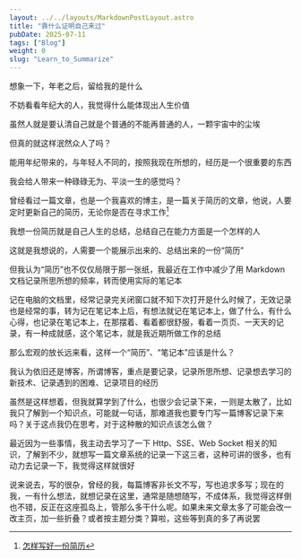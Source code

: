 ```yaml
---
layout: ../../layouts/MarkdownPostLayout.astro
title: "靠什么证明自己来过"
pubDate: 2025-07-11
tags: ["Blog"]
weight: 0
slug: "Learn_to_Summarize"
---
```


想象一下，年老之后，留给我的是什么

不妨看看年纪大的人，我觉得什么能体现出人生价值

虽然人就是要认清自己就是个普通的不能再普通的人，一颗宇宙中的尘埃

但真的就这样泯然众人了吗？

能用年纪带来的，与年轻人不同的，按照我现在所想的，经历是一个很重要的东西

我会给人带来一种碌碌无为、平淡一生的感觉吗？

曾经看过一篇文章，也是一个我喜欢的博主，是一篇关于简历的文章，他说，人要定时更新自己的简历，无论你是否在寻求工作[^1]

我想一份简历就是自己人生的总结，总结自己在能力方面是一个怎样的人

这就是我想说的，人需要一个能展示出来的、总结出来的一份“简历”

但我认为“简历”也不仅仅局限于那一张纸，我最近在工作中减少了用 Markdown 文档记录所思所想的频率，转而使用实际的笔记本

记在电脑的文档里，经常记录完关闭窗口就不知下次打开是什么时候了，无效记录也是经常的事，转为记在笔记本上后，有想法就记在笔记本上，做了什么，有什么心得，也记录在笔记本上，在那摆着、看着都很舒服，看着一页页、一天天的记录，有一种成就感，这个笔记本，就是我近期所做工作的总结

那么宏观的放长远来看，这样一个“简历”、“笔记本”应该是什么？

我认为依旧还是博客，所谓博客，重点是要记录，记录所思所想、记录想去学习的新技术、记录遇到的困难、记录项目的经历

虽然是这样想着，但我就算学到了什么，也很少会记录下来，一则是太散了，比如我只了解到一个知识点，可能就一句话，那难道我也要专门写一篇博客记录下来吗？关于这点我仍在思考，对于这种散的知识点该怎么做？

最近因为一些事情，我主动去学习了一下 Http、SSE、Web Socket 相关的知识，了解到不少，就想写一篇文章系统的记录一下这三者，这种可讲的很多，也有动力去记录一下，我觉得这样就很好

说来说去，写的很杂，曾经的我，每篇博客非长文不写，写也追求多写；现在的我，一有什么想法，就想记录在这里，通常是随想随写，不成体系，我觉得这样倒也不错，反正在这座孤岛上，管那么多干什么呢。如果未来文章太多了可能会改一改主页，加一些折叠？或者按主题分类？算啦，这些等到真的多了再说罢

[^1]: [怎样写好一份简历](https://plantree.me/blog/2024/how-to-write-a-resume/)
